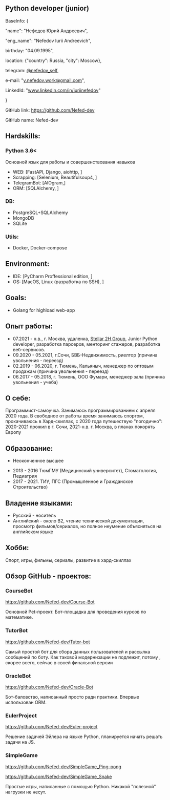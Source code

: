 ## Python developer (junior)
BaseInfo: {

"name": "Нефедов Юрий Андреевич",

"eng_name": "Nefedov Iurii Andreevich",

birthday: "04.09.1995",

location: {"country": Russia, "city": Moscow},

telegram: [@nefedov_self](https://t.me/nefedov_self),

e-mail: "y.nefedov.work@gmail.com",

LinkedId: "www.linkedin.com/in/iuriinefedov"

}


GitHub link: https://github.com/Nefed-dev 

GitHub name: Nefed-dev

## Hardskills:

### Python 3.6<
Основной язык для работы и совершенствования навыков

- WEB: [FastAPI, Django, aiohttp, ]
- Scrapping: [Selenium, Beautifulsoup4, ]
- TelegramBot: [AIOgram,]
- ORM: [SQLAlchemy, ]

### DB:
- PostgreSQL+SQLAlchemy 
- MongoDB
- SQLite

### Utils: 
- Docker, Docker-compose

## Environment:
- IDE: [PyCharm Proffessional edition, ]
- OS: [MacOS, Linux (разработка по SSH), ]

## Goals:
- Golang for highload web-app

## Опыт работы: 
- 07.2021 - н.в., г. Москва, удаленка, [Stellar 2H Group](https://career.habr.com/companies/2hst), Junior Python developer, разработка парсеров, менторинг стажеров, разработка веб-сервисов. 
- 09.2020 - 05.2021, г.Сочи, БВБ-Недвижимость, риелтор (причина увольнения - переезд)
- 02.2019 - 06.2020, г. Тюмень, Кальяныч, менеджер по оптовым продажам (причина увольнения - переезд)
- 06.2017 - 05.2018, г. Тюмень, ООО Фумари, менеджер зала (причина увольнения - учеба)

## О себе:
Программист-самоучка. Занимаюсь программированием с апреля 2020 года. В свободное от работы время занимаюсь спортом, прокачиваюсь в Хард-скиллах, с 2020 года путешествую "погодично": 2020-2021 прожил в г. Сочи, 2021-н.в. г. Москва, в планах покорять Европу

## Образование:
* Неоконченное высшее
- 2013 - 2016 ТюмГМУ (Медицинский университет), Стоматология, Педиатрия
- 2017 - 2021. ТИУ, ПГС (Промышленное и Гражданское Строительство)

## Владение языками:
- Русский - носитель
- Английский - около B2, чтение технической документации, просмотр фильмов/сериалов, но полное неумение объясняться на английском языке

## Хобби:
Спорт, игры, фильмы, сериалы, развитие в хард-скиллах

## Обзор GitHub - проектов: 
### CourseBot
https://github.com/Nefed-dev/Course-Bot

Основной Pet-проект. Бот-площадка для проведения курсов по математике.

### TutorBot
https://github.com/Nefed-dev/Tutor-bot

Самый простой бот для сбора данных пользователей и рассылка сообщений по боту. Как таковой модернизации не подлежит, потому
, скорее всего, сейчас в своей финальной версии

### OracleBot
https://github.com/Nefed-dev/Oracle-Bot

Бот-баловство, написанный просто ради практики. Впервые использован ORM. 

### EulerProject
https://github.com/Nefed-dev/Euler-project

Решение задачей Эйлера на языке Python, планируется начать решать задачи на JS. 

### SimpleGame
https://github.com/Nefed-dev/SimpleGame_Ping-pong

https://github.com/Nefed-dev/SimpleGame_Snake

Простые игры, написанные с помощью Python. Никакой "полезной" нагрузки не несут. 

